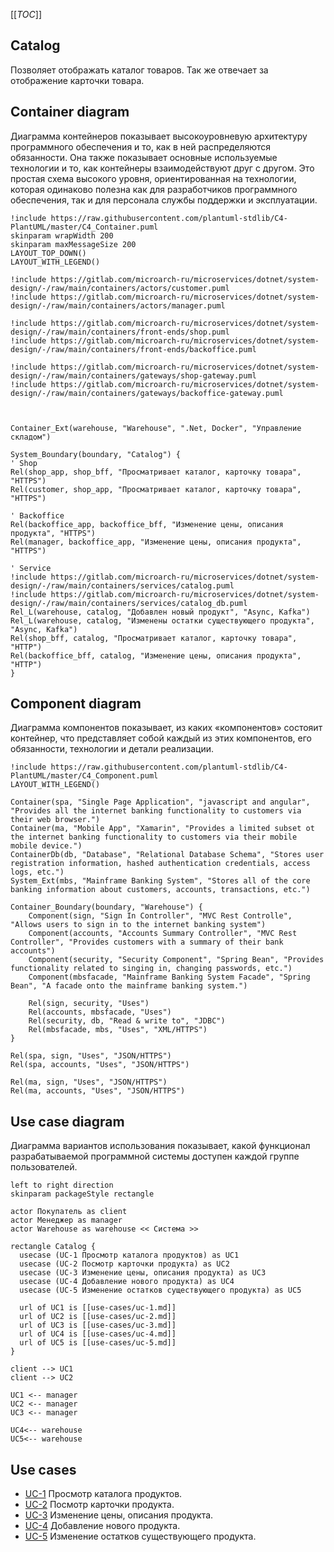 [[_TOC_]]

## Catalog
Позволяет отображать каталог товаров.
Так же отвечает за отображение карточки товара.

## Container diagram
Диаграмма контейнеров показывает высокоуровневую архитектуру программного обеспечения и то, как в ней распределяются обязанности. Она также показывает основные используемые технологии и то, как контейнеры взаимодействуют друг с другом. Это простая схема высокого уровня, ориентированная на технологии, которая одинаково полезна как для разработчиков программного обеспечения, так и для персонала службы поддержки и эксплуатации.

```plantuml
!include https://raw.githubusercontent.com/plantuml-stdlib/C4-PlantUML/master/C4_Container.puml
skinparam wrapWidth 200
skinparam maxMessageSize 200
LAYOUT_TOP_DOWN()
LAYOUT_WITH_LEGEND()

!include https://gitlab.com/microarch-ru/microservices/dotnet/system-design/-/raw/main/containers/actors/customer.puml
!include https://gitlab.com/microarch-ru/microservices/dotnet/system-design/-/raw/main/containers/actors/manager.puml

!include https://gitlab.com/microarch-ru/microservices/dotnet/system-design/-/raw/main/containers/front-ends/shop.puml
!include https://gitlab.com/microarch-ru/microservices/dotnet/system-design/-/raw/main/containers/front-ends/backoffice.puml

!include https://gitlab.com/microarch-ru/microservices/dotnet/system-design/-/raw/main/containers/gateways/shop-gateway.puml
!include https://gitlab.com/microarch-ru/microservices/dotnet/system-design/-/raw/main/containers/gateways/backoffice-gateway.puml



Container_Ext(warehouse, "Warehouse", ".Net, Docker", "Управление складом")

System_Boundary(boundary, "Catalog") {
' Shop
Rel(shop_app, shop_bff, "Просматривает каталог, карточку товара", "HTTPS")
Rel(customer, shop_app, "Просматривает каталог, карточку товара", "HTTPS")

' Backoffice
Rel(backoffice_app, backoffice_bff, "Изменение цены, описания продукта", "HTTPS")
Rel(manager, backoffice_app, "Изменение цены, описания продукта", "HTTPS")

' Service
!include https://gitlab.com/microarch-ru/microservices/dotnet/system-design/-/raw/main/containers/services/catalog.puml
!include https://gitlab.com/microarch-ru/microservices/dotnet/system-design/-/raw/main/containers/services/catalog_db.puml
Rel_L(warehouse, catalog, "Добавлен новый продукт", "Async, Kafka")
Rel_L(warehouse, catalog, "Изменены остатки существующего продукта", "Async, Kafka")
Rel(shop_bff, catalog, "Просматривает каталог, карточку товара", "HTTP")
Rel(backoffice_bff, catalog, "Изменение цены, описания продукта", "HTTP")
}
```

## Component diagram
Диаграмма компонентов показывает, из каких «компонентов» состояит контейнер, что представляет собой каждый из этих компонентов, его обязанности, технологии и детали реализации.

```plantuml
!include https://raw.githubusercontent.com/plantuml-stdlib/C4-PlantUML/master/C4_Component.puml
LAYOUT_WITH_LEGEND()

Container(spa, "Single Page Application", "javascript and angular", "Provides all the internet banking functionality to customers via their web browser.")
Container(ma, "Mobile App", "Xamarin", "Provides a limited subset ot the internet banking functionality to customers via their mobile mobile device.")
ContainerDb(db, "Database", "Relational Database Schema", "Stores user registration information, hashed authentication credentials, access logs, etc.")
System_Ext(mbs, "Mainframe Banking System", "Stores all of the core banking information about customers, accounts, transactions, etc.")

Container_Boundary(boundary, "Warehouse") {
    Component(sign, "Sign In Controller", "MVC Rest Controlle", "Allows users to sign in to the internet banking system")
    Component(accounts, "Accounts Summary Controller", "MVC Rest Controller", "Provides customers with a summary of their bank accounts")
    Component(security, "Security Component", "Spring Bean", "Provides functionality related to singing in, changing passwords, etc.")
    Component(mbsfacade, "Mainframe Banking System Facade", "Spring Bean", "A facade onto the mainframe banking system.")

    Rel(sign, security, "Uses")
    Rel(accounts, mbsfacade, "Uses")
    Rel(security, db, "Read & write to", "JDBC")
    Rel(mbsfacade, mbs, "Uses", "XML/HTTPS")
}

Rel(spa, sign, "Uses", "JSON/HTTPS")
Rel(spa, accounts, "Uses", "JSON/HTTPS")

Rel(ma, sign, "Uses", "JSON/HTTPS")
Rel(ma, accounts, "Uses", "JSON/HTTPS")
```

## Use case diagram
Диаграмма вариантов использования показывает, какой функционал разрабатываемой программной системы доступен каждой группе пользователей.

```plantuml
left to right direction
skinparam packageStyle rectangle

actor Покупатель as client
actor Менеджер as manager
actor Warehouse as warehouse << Система >>

rectangle Catalog {
  usecase (UC-1 Просмотр каталога продуктов) as UC1
  usecase (UC-2 Посмотр карточки продукта) as UC2
  usecase (UC-3 Изменение цены, описания продукта) as UC3
  usecase (UC-4 Добавление нового продукта) as UC4
  usecase (UC-5 Изменение остатков существующего продукта) as UC5

  url of UC1 is [[use-cases/uc-1.md]]
  url of UC2 is [[use-cases/uc-2.md]]
  url of UC3 is [[use-cases/uc-3.md]]
  url of UC4 is [[use-cases/uc-4.md]]
  url of UC5 is [[use-cases/uc-5.md]]
}

client --> UC1
client --> UC2

UC1 <-- manager
UC2 <-- manager
UC3 <-- manager

UC4<-- warehouse
UC5<-- warehouse
```
## Use cases
- [UC-1](use-cases/uc-1.md) Просмотр каталога продуктов.
- [UC-2](use-cases/uc-2.md) Посмотр карточки продукта.
- [UC-3](use-cases/uc-3.md) Изменение цены, описания продукта.
- [UC-4](use-cases/uc-4.md) Добавление нового продукта.
- [UC-5](use-cases/uc-5.md) Изменение остатков существующего продукта.

